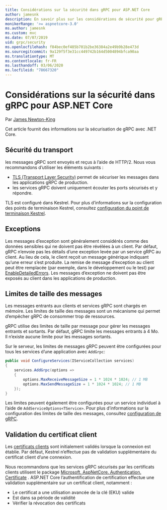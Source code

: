 ```yaml
---
title: Considérations sur la sécurité dans gRPC pour ASP.NET Core
author: jamesnk
description: En savoir plus sur les considérations de sécurité pour gRPC pour ASP.NET Core.
monikerRange: '>= aspnetcore-3.0'
ms.author: jamesnk
ms.custom: mvc
ms.date: 07/07/2019
uid: grpc/security
ms.openlocfilehash: f84bec0ef485b701b2be36384a2e49b9b28e473d
ms.sourcegitcommit: 9a129f5f3e31cc449742b164d5004894bfca90aa
ms.translationtype: MT
ms.contentlocale: fr-FR
ms.lasthandoff: 03/06/2020
ms.locfileid: "78667320"
---
```

# <a name="security-considerations-in-grpc-for-aspnet-core"></a>Considérations sur la sécurité dans gRPC pour ASP.NET Core

Par [James Newton-King](https://twitter.com/jamesnk)

Cet article fournit des informations sur la sécurisation de gRPC avec .NET Core.

## <a name="transport-security"></a>Sécurité du transport

les messages gRPC sont envoyés et reçus à l’aide de HTTP/2. Nous vous recommandons d’utiliser les éléments suivants :

* [TLS (Transport Layer Security)](https://tools.ietf.org/html/rfc5246) permet de sécuriser les messages dans les applications gRPC de production.
* les services gRPC doivent uniquement écouter les ports sécurisés et y répondre.

TLS est configuré dans Kestrel. Pour plus d’informations sur la configuration des points de terminaison Kestrel, consultez [configuration du point de terminaison Kestrel](xref:fundamentals/servers/kestrel#endpoint-configuration).

## <a name="exceptions"></a>Exceptions

Les messages d’exception sont généralement considérés comme des données sensibles qui ne doivent pas être révélées à un client. Par défaut, gRPC n’envoie pas les détails d’une exception levée par un service gRPC au client. Au lieu de cela, le client reçoit un message générique indiquant qu’une erreur s’est produite. La remise de message d’exception au client peut être remplacée (par exemple, dans le développement ou le test) par [EnableDetailedErrors](xref:grpc/configuration#configure-services-options). Les messages d’exception ne doivent pas être exposés au client dans les applications de production.

## <a name="message-size-limits"></a>Limites de taille des messages

Les messages entrants aux clients et services gRPC sont chargés en mémoire. Les limites de taille des messages sont un mécanisme qui permet d’empêcher gRPC de consommer trop de ressources.

gRPC utilise des limites de taille par message pour gérer les messages entrants et sortants. Par défaut, gRPC limite les messages entrants à 4 Mo. Il n’existe aucune limite pour les messages sortants.

Sur le serveur, les limites de messages gRPC peuvent être configurées pour tous les services d’une application avec `AddGrpc`:

```csharp
public void ConfigureServices(IServiceCollection services)
{
    services.AddGrpc(options =>
    {
        options.MaxReceiveMessageSize = 1 * 1024 * 1024; // 1 MB
        options.MaxSendMessageSize = 1 * 1024 * 1024; // 1 MB
    });
}
```

Les limites peuvent également être configurées pour un service individuel à l’aide de `AddServiceOptions<TService>`. Pour plus d’informations sur la configuration des limites de taille des messages, consultez [configuration de gRPC](xref:grpc/configuration).

## <a name="client-certificate-validation"></a>Validation du certificat client

Les [certificats clients](https://tools.ietf.org/html/rfc5246#section-7.4.4) sont initialement validés lorsque la connexion est établie. Par défaut, Kestrel n’effectue pas de validation supplémentaire du certificat client d’une connexion.

Nous recommandons que les services gRPC sécurisés par les certificats clients utilisent le package [Microsoft. AspNetCore. Authentication. Certificate](xref:security/authentication/certauth) . ASP.NET Core l’authentification de certification effectue une validation supplémentaire sur un certificat client, notamment :

* Le certificat a une utilisation avancée de la clé (EKU) valide
* Est dans sa période de validité
* Vérifier la révocation des certificats
